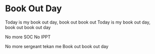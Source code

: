 # Book Out Day

Today is my book out day, book out book out
Today is my book out day, book out book out day

No more SOC
No IPPT

No more sergeant tekan me
Book out book out day
